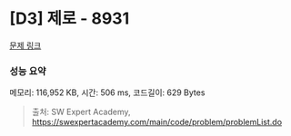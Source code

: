 # [D3] 제로 - 8931 

[문제 링크](https://swexpertacademy.com/main/code/problem/problemDetail.do?contestProbId=AW5jBWLq7jwDFATQ) 

### 성능 요약

메모리: 116,952 KB, 시간: 506 ms, 코드길이: 629 Bytes



> 출처: SW Expert Academy, https://swexpertacademy.com/main/code/problem/problemList.do